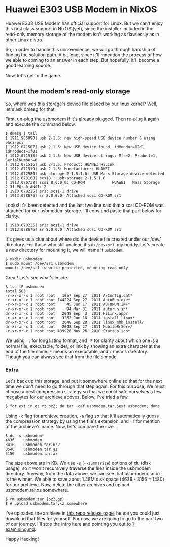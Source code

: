 Huawei E303 USB Modem in NixOS
==============================

Huawei E303 USB Modem has official support for Linux. But we can't enjoy this
first class support in NixOS (yet), since the installer included in the
read-only memory storage of the modem isn't working as flawlessly as in other
Linux distro.

So, in order to handle this uncovenience, we will go through hardship of
finding the solution path. A bit long, since it'll mnention the process of how
we able to coming to an answer in each step. But hopefully, it'll become a good
learning source.

Now, let's get to the game.

Mount the modem's read-only storage
-----------------------------------

So, where was this storage's device file placed by our linux kernel?
Well, let's ask dmesg for that.

First, un-plug the usbmodem if it's already plugged. Then re-plug it again and
execute the command below.

    $ dmesg | tail
    [ 1911.985090] usb 2-1.5: new high-speed USB device number 6 using ehci-pci
    [ 1912.071507] usb 2-1.5: New USB device found, idVendor=12d1, idProduct=1f01
    [ 1912.071513] usb 2-1.5: New USB device strings: Mfr=2, Product=1, SerialNumber=0
    [ 1912.071516] usb 2-1.5: Product: HUAWEI HiLink
    [ 1912.071519] usb 2-1.5: Manufacturer: HUAWEI
    [ 1912.072980] usb-storage 2-1.5:1.0: USB Mass Storage device detected
    [ 1912.073168] scsi8 : usb-storage 2-1.5:1.0
    [ 1913.076738] scsi 8:0:0:0: CD-ROM            HUAWEI   Mass Storage     2.31 PQ: 0 ANSI: 2
    [ 1913.078225] sr1: scsi-1 drive
    [ 1913.078676] sr 8:0:0:0: Attached scsi CD-ROM sr1

Looks! it's been detected and the last two line said that a scsi CD-ROM was
attached for our usbmodem storage. I'll copy and paste that part below for
clarity.

    [ 1913.078225] sr1: scsi-1 drive
    [ 1913.078676] sr 8:0:0:0: Attached scsi CD-ROM sr1

It's gives us a clue about where did the device file created under our /dev/ directory.
For those who still unclear, it's in `/dev/sr1`, my buddy. Let's create a new directory
for mounting it, we will name it `usbmodem`.

    $ mkdir usbmodem
    $ sudo mount /dev/sr1 usbmodem
    mount: /dev/sr1 is write-protected, mounting read-only

Great! Let's see what's inside.

    $ ls -lF usbmodem
    total 583
    -r-xr-xr-x 1 root root   1057 Sep 27  2011 ArConfig.dat*
    -r-xr-xr-x 1 root root 144224 Sep 27  2011 AutoRun.exe*
    -r-xr-xr-x 1 root root     45 Jun 17  2011 AUTORUN.INF*
    -r-xr-xr-x 1 root root     94 Mar 31  2011 autorun.sh*
    dr-xr-xr-x 1 root root   2048 Sep  3  2011 HiLink.app/
    -r-xr-xr-x 1 root root   3262 Jun 18  2011 install_linux*
    dr-xr-xr-x 1 root root   2048 Sep 28  2011 linux_mbb_install/
    dr-xr-xr-x 1 root root   2048 Sep 27  2011 MobileBrServ/
    -r-xr-xr-x 1 root root 439926 Nov 26  2010 Startup.ico*

We using `-l` for long listing format, and `-F` for clarity about which one is a
normal file, executable, folder, or link by showing an extra character at the
end of the file name.  `*` means an executable, and `/` means directory. Though
you can always see that from the file's mode.

### Extra

Let's back up this storage, and put it somewhere online so that for the next
time we don't need to go through that step again. For this purpose, We must
choose a best compression strategy so that we could safe ourselves a few
megabytes for our archieve aboves.  Below, I've tried a few.

    $ for ext in gz xz bz2; do tar -caf usbmodem.tar.$ext usbmodem; done

Using `-c` flag for archieve creation, `-a` flag so that it'll automatically
guess the compression strategy by using the file's extension, and `-f` for
mention of the archieve's name. Now, let's compare the size.

    $ du -s usbmodem*
    4636    usbmodem
    3416    usbmodem.tar.bz2
    3540    usbmodem.tar.gz
    3156    usbmodem.tar.xz

The size above are in KB. We use `-s` (`--summarize`) options of du (disk
usage), so it won't recursively traverse the files inside the usbmodem
directory. Anyway, from the data above, we can see that usbmodem.tar.xz is the
winner. We able to save about 1.48M disk space (4636 - 3156 = 1480) for our
archieve. Now, delete the other archives and upload usbmodem.tar.xz somewhere.

    $ rm usbmodem.tar.{bz2,gz}
    $ # upload usbmodem.tar.xz somewhere

I've uploaded the archieve in [this repo release page][release], hence you
could just download that files for yourself. For now, we are going to go to the
part two of our journey.  I'll stop the intro here and pointing you out to
[1-examining.md](1-examining.md). 

Happy Hacking!

[release]: https://github.com/matematikaadit/usbmodem.nix/releases/download/v0.0.1/usbmodem.tar.xz

<!--
vim:sw=4:ts=4:et:ai:bs=indent,eol,start:
-->
